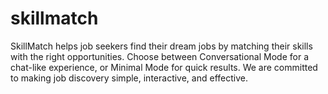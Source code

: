 # skillmatch
SkillMatch helps job seekers find their dream jobs by matching their skills with the right opportunities. Choose between Conversational Mode for a chat-like experience, or Minimal Mode for quick results.  We are committed to making job discovery simple, interactive, and effective.
